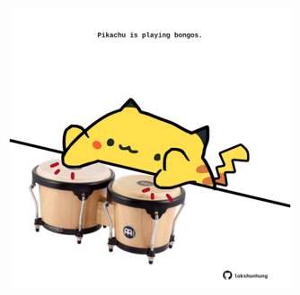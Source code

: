 <!-- built at 24/12/2021, 15:02:12 UTC -->
<p align="center">
  <img width="500" height="500" src="./ReadmeImage.svg">
</p>
